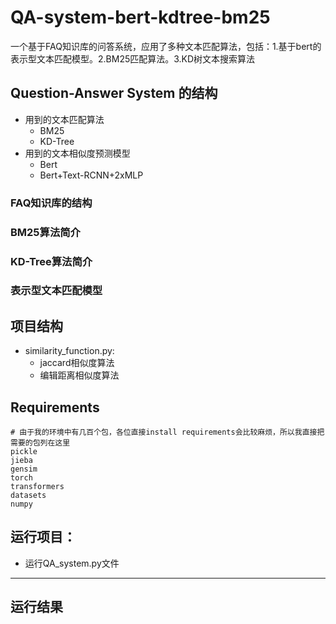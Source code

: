 # QA-system-bert-kdtree-bm25
一个基于FAQ知识库的问答系统，应用了多种文本匹配算法，包括：1.基于bert的表示型文本匹配模型。2.BM25匹配算法。3.KD树文本搜索算法


## Question-Answer System 的结构

- 用到的文本匹配算法
  - BM25
  - KD-Tree
- 用到的文本相似度预测模型
  - Bert
  - Bert+Text-RCNN+2xMLP

### FAQ知识库的结构




### BM25算法简介



### KD-Tree算法简介


### 表示型文本匹配模型



## 项目结构
- similarity_function.py:
  -  jaccard相似度算法
  -  编辑距离相似度算法  

## Requirements
```shell
# 由于我的环境中有几百个包，各位直接install requirements会比较麻烦，所以我直接把需要的包列在这里
pickle
jieba
gensim
torch
transformers
datasets
numpy
```

## 运行项目：
- 运行QA_system.py文件


---




## 运行结果